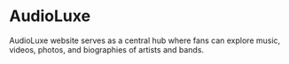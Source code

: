 # AudioLuxe

AudioLuxe website serves as a central hub where fans can explore music, videos, photos, and biographies of artists and bands.
